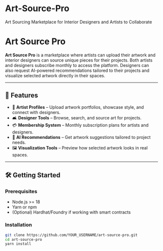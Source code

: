 # Art-Source-Pro
Art Sourcing Marketplace for Interior Designers and Artists to Collaborate
# Art Source Pro

**Art Source Pro** is a marketplace where artists can upload their artwork and interior designers can source unique pieces for their projects. Both artists and designers subscribe monthly to access the platform. Designers can also request AI-powered recommendations tailored to their projects and visualize selected artwork directly in their spaces.

---

## 🚀 Features
- 🎨 **Artist Profiles** – Upload artwork portfolios, showcase style, and connect with designers.
- 🛋️ **Designer Tools** – Browse, search, and source art for projects.
- 💳 **Membership System** – Monthly subscription plans for artists and designers.
- 🤖 **AI Recommendations** – Get artwork suggestions tailored to project needs.
- 🖼️ **Visualization Tools** – Preview how selected artwork looks in real spaces.

---

## 🛠 Getting Started

### Prerequisites
- Node.js >= 18
- Yarn or npm
- (Optional) Hardhat/Foundry if working with smart contracts

### Installation
```bash
git clone https://github.com/YOUR_USERNAME/art-source-pro.git
cd art-source-pro
yarn install
